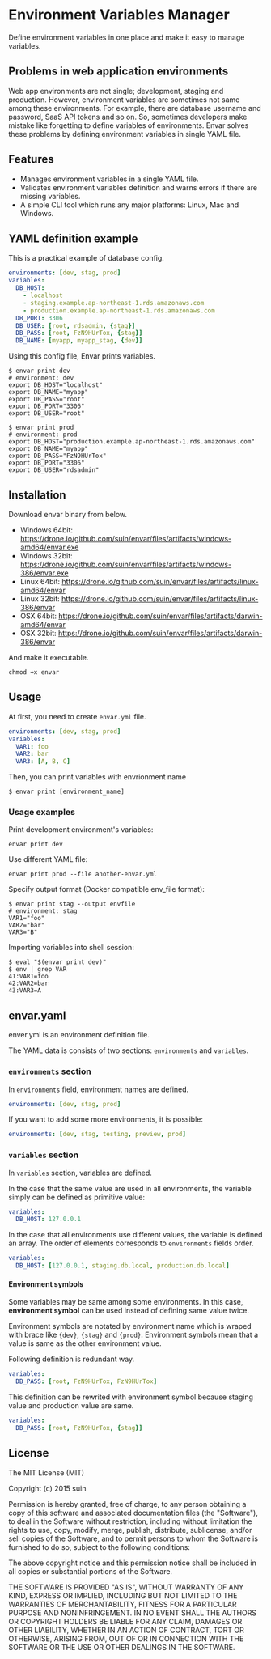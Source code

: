 # Environment Variables Manager


Define environment variables in one place and make it easy to manage variables.


## Problems in web application environments


Web app environments are not single; development, staging and production. However, environment variables are sometimes not same among these environments. For example, there are database username and password, SaaS API tokens and so on. So, sometimes developers make mistake like forgetting to define variables of environments.
Envar solves these problems by defining environment variables in single YAML file.


## Features


* Manages environment variables in a single YAML file.
* Validates environment variables definition and warns errors if there are missing variables.
* A simple CLI tool which runs any major platforms: Linux, Mac and Windows.

## YAML definition example

This is a practical example of database config.

```yaml
environments: [dev, stag, prod]
variables:
  DB_HOST:
    - localhost
    - staging.example.ap-northeast-1.rds.amazonaws.com
    - production.example.ap-northeast-1.rds.amazonaws.com
  DB_PORT: 3306
  DB_USER: [root, rdsadmin, {stag}]
  DB_PASS: [root, FzN9HUrTox, {stag}]
  DB_NAME: [myapp, myapp_stag, {dev}]
```

Using this config file, Envar prints variables.

```console
$ envar print dev
# environment: dev
export DB_HOST="localhost"
export DB_NAME="myapp"
export DB_PASS="root"
export DB_PORT="3306"
export DB_USER="root"
```


```console
$ envar print prod
# environment: prod
export DB_HOST="production.example.ap-northeast-1.rds.amazonaws.com"
export DB_NAME="myapp"
export DB_PASS="FzN9HUrTox"
export DB_PORT="3306"
export DB_USER="rdsadmin"
```

## Installation

Download envar binary from below.

* Windows 64bit: https://drone.io/github.com/suin/envar/files/artifacts/windows-amd64/envar.exe
* Windows 32bit: https://drone.io/github.com/suin/envar/files/artifacts/windows-386/envar.exe
* Linux 64bit: https://drone.io/github.com/suin/envar/files/artifacts/linux-amd64/envar
* Linux 32bit: https://drone.io/github.com/suin/envar/files/artifacts/linux-386/envar
* OSX 64bit: https://drone.io/github.com/suin/envar/files/artifacts/darwin-amd64/envar
* OSX 32bit: https://drone.io/github.com/suin/envar/files/artifacts/darwin-386/envar

And make it executable.


```
chmod +x envar
```

## Usage

At first, you need to create `envar.yml` file.

```yaml
environments: [dev, stag, prod]
variables:
  VAR1: foo
  VAR2: bar
  VAR3: [A, B, C]
```

Then, you can print variables with envrionment name

```console
$ envar print [environment_name]
```

### Usage examples

Print development environment's variables:

```
envar print dev
```

Use different YAML file:

```
envar print prod --file another-envar.yml
```

Specify output format (Docker compatible env_file format):

```console
$ envar print stag --output envfile
# environment: stag
VAR1="foo"
VAR2="bar"
VAR3="B"
```

Importing variables into shell session:

```console
$ eval "$(envar print dev)"
$ env | grep VAR
41:VAR1=foo
42:VAR2=bar
43:VAR3=A
```


## envar.yaml

enver.yml is an environment definition file.

The YAML data is consists of two sections: `environments` and `variables`.

### `environments` section

In `environments` field, environment names are defined.

```yaml
environments: [dev, stag, prod]
```

If you want to add some more environments, it is possible:

```yaml
environments: [dev, stag, testing, preview, prod]
```


### `variables` section

In `variables` section, variables are defined.

In the case that the same value are used in all environments, the variable simply can be defined as primitive value:

```yaml
variables:
  DB_HOST: 127.0.0.1
```

In the case that all environments use different values, the variable is defined an array. The order of elements corresponds to `environments` fields order.

```yaml
variables:
  DB_HOST: [127.0.0.1, staging.db.local, production.db.local]
```


#### Environment symbols

Some variables may be same among some environments. In this case, **environment symbol** can be used instead of defining same value twice.

Environment symbols are notated by environment name which is wraped with brace like `{dev}`, `{stag}` and `{prod}`. Environment symbols mean that a value is same as the other environment value.

Following definition is redundant way.

```yaml
variables:
  DB_PASS: [root, FzN9HUrTox, FzN9HUrTox]
```

This definition can be rewrited with environment symbol because staging value and production value are same.

```yaml
variables:
  DB_PASS: [root, FzN9HUrTox, {stag}]
```

## License

The MIT License (MIT)

Copyright (c) 2015 suin

Permission is hereby granted, free of charge, to any person obtaining a copy
of this software and associated documentation files (the "Software"), to deal
in the Software without restriction, including without limitation the rights
to use, copy, modify, merge, publish, distribute, sublicense, and/or sell
copies of the Software, and to permit persons to whom the Software is
furnished to do so, subject to the following conditions:

The above copyright notice and this permission notice shall be included in
all copies or substantial portions of the Software.

THE SOFTWARE IS PROVIDED "AS IS", WITHOUT WARRANTY OF ANY KIND, EXPRESS OR
IMPLIED, INCLUDING BUT NOT LIMITED TO THE WARRANTIES OF MERCHANTABILITY,
FITNESS FOR A PARTICULAR PURPOSE AND NONINFRINGEMENT. IN NO EVENT SHALL THE
AUTHORS OR COPYRIGHT HOLDERS BE LIABLE FOR ANY CLAIM, DAMAGES OR OTHER
LIABILITY, WHETHER IN AN ACTION OF CONTRACT, TORT OR OTHERWISE, ARISING FROM,
OUT OF OR IN CONNECTION WITH THE SOFTWARE OR THE USE OR OTHER DEALINGS IN
THE SOFTWARE.
